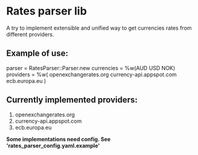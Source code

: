 Rates parser lib
=================

A try to implement extensible and unified way to get currencies rates from different providers.

Example of use:
---------------

   parser = RatesParser::Parser.new
   currencies = %w(AUD USD NOK)
   providers = %w(
     openexchangerates.org
     currency-api.appspot.com
     ecb.europa.eu
   )


Currently implemented providers:
--------------------------------
1. openexchangerates.org
2. currency-api.appspot.com
3. ecb.europa.eu

**Some implementations need config. See 'rates_parser_config.yaml.example'**
